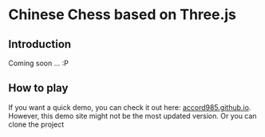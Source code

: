 # Chinese Chess based on Three.js
## Introduction
Coming soon ... :P

## How to play
If you want a quick demo, you can check it out here: [accord985.github.io](https://accord985.github.io). However, this demo site might not be the most updated version.
Or you can clone the project
